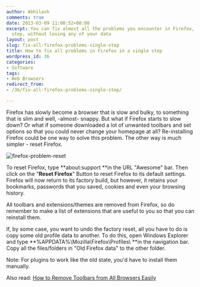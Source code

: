 ```yaml
---
author: Abhilash
comments: true
date: 2013-03-09 11:08:52+00:00
excerpt: You can fix almost all the problems you encounter in Firefox, in a single
  step, without losing any of your data
layout: post
slug: fix-all-firefox-problems-single-step
title: How to fix all problems in Firefox in a single step
wordpress_id: 36
categories:
- Software
tags:
- Web Browsers
redirect_from:
- /36/fix-all-firefox-problems-single-step/

---
```


Firefox has slowly become a browser that is slow and bulky, to something that is slim and well, -almost- snappy. But what if Firefox starts to slow down? Or what if someone downloaded a lot of unwanted toolbars and set options so that you could never change your homepage at all? Re-installing Firefox could be one way to solve this problem. The other way is much simpler - reset Firefox.


![firefox-problem-reset](https://techcovered.github.io/images/firefox-problem-reset.png)




To reset Firefox, type **about:support **in the URL "Awesome" bar. Then click on the "**Reset Firefox**" Button to reset Firefox to its default settings. Firefox will now return to its factory build, but however, it retains your bookmarks, passwords that you saved, cookies and even your browsing history.




All toolbars and extensions/themes are removed from Firefox, so do remember to make a list of extensions that are useful to you so that you can reinstall them.




If, by some case, you want to undo the factory reset, all you have to do is copy some old profile data to another. To do this, open Windows Explorer and type **%APPDATA%\Mozilla\Firefox\Profiles\ **in the navigation bar. Copy all the files/folders in "Old Firefox data" to the other folder.




Note: For plugins to work like the old state, you'd have to install them manually.




Also read: [How to Remove Toolbars from All Browsers Easily](http://techcovered.blogspot.com/2012/11/how-to-remove-toolbars-from-all.html)
